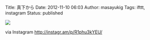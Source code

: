 Title: 真下から
Date: 2012-11-10 06:03
Author: masayukig
Tags: ifttt, instagram
Status: published

<div>

![](http://distilleryimage8.s3.amazonaws.com/5439d1542afc11e2bbaa22000a1e9dfd_7.jpg)
<div>

via Instagram <http://instagr.am/p/R1phu3kYEU/>

</div>

</div>
